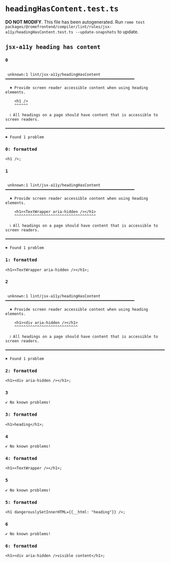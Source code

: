 # `headingHasContent.test.ts`

**DO NOT MODIFY**. This file has been autogenerated. Run `rome test packages/@romefrontend/compiler/lint/rules/jsx-a11y/headingHasContent.test.ts --update-snapshots` to update.

## `jsx-a11y heading has content`

### `0`

```

 unknown:1 lint/jsx-a11y/headingHasContent ━━━━━━━━━━━━━━━━━━━━━━━━━━━━━━━━━━━━━━━━━━━━━━━━━━━━━━━━━

  ✖ Provide screen reader accessible content when using heading elements.

    <h1 />
    ^^^^^^

  ℹ All headings on a page should have content that is accessible to screen readers.

━━━━━━━━━━━━━━━━━━━━━━━━━━━━━━━━━━━━━━━━━━━━━━━━━━━━━━━━━━━━━━━━━━━━━━━━━━━━━━━━━━━━━━━━━━━━━━━━━━━━

✖ Found 1 problem

```

### `0: formatted`

```
<h1 />;

```

### `1`

```

 unknown:1 lint/jsx-a11y/headingHasContent ━━━━━━━━━━━━━━━━━━━━━━━━━━━━━━━━━━━━━━━━━━━━━━━━━━━━━━━━━

  ✖ Provide screen reader accessible content when using heading elements.

    <h1><TextWrapper aria-hidden /></h1>
    ^^^^^^^^^^^^^^^^^^^^^^^^^^^^^^^^^^^^

  ℹ All headings on a page should have content that is accessible to screen readers.

━━━━━━━━━━━━━━━━━━━━━━━━━━━━━━━━━━━━━━━━━━━━━━━━━━━━━━━━━━━━━━━━━━━━━━━━━━━━━━━━━━━━━━━━━━━━━━━━━━━━

✖ Found 1 problem

```

### `1: formatted`

```
<h1><TextWrapper aria-hidden /></h1>;

```

### `2`

```

 unknown:1 lint/jsx-a11y/headingHasContent ━━━━━━━━━━━━━━━━━━━━━━━━━━━━━━━━━━━━━━━━━━━━━━━━━━━━━━━━━

  ✖ Provide screen reader accessible content when using heading elements.

    <h1><div aria-hidden /></h1>
    ^^^^^^^^^^^^^^^^^^^^^^^^^^^^

  ℹ All headings on a page should have content that is accessible to screen readers.

━━━━━━━━━━━━━━━━━━━━━━━━━━━━━━━━━━━━━━━━━━━━━━━━━━━━━━━━━━━━━━━━━━━━━━━━━━━━━━━━━━━━━━━━━━━━━━━━━━━━

✖ Found 1 problem

```

### `2: formatted`

```
<h1><div aria-hidden /></h1>;

```

### `3`

```
✔ No known problems!

```

### `3: formatted`

```
<h1>heading</h1>;

```

### `4`

```
✔ No known problems!

```

### `4: formatted`

```
<h1><TextWrapper /></h1>;

```

### `5`

```
✔ No known problems!

```

### `5: formatted`

```
<h1 dangerouslySetInnerHTML={{__html: "heading"}} />;

```

### `6`

```
✔ No known problems!

```

### `6: formatted`

```
<h1><div aria-hidden />visible content</h1>;

```
